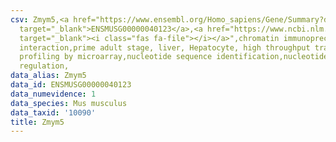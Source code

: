 ```yaml
---
csv: Zmym5,<a href="https://www.ensembl.org/Homo_sapiens/Gene/Summary?db=core;g=ENSMUSG00000040123"
  target="_blank">ENSMUSG00000040123</a>,<a href="https://www.ncbi.nlm.nih.gov/pubmed/23834426"
  target="_blank"><i class="fas fa-file"></i></a>",chromatin immunoprecipitation assay,direct
  interaction,prime adult stage, liver, Hepatocyte, high throughput transcription
  profiling by microarray,nucleotide sequence identification,nucleotide sequence identification,transcriptional
  regulation,
data_alias: Zmym5
data_id: ENSMUSG00000040123
data_numevidence: 1
data_species: Mus musculus
data_taxid: '10090'
title: Zmym5
---
```

